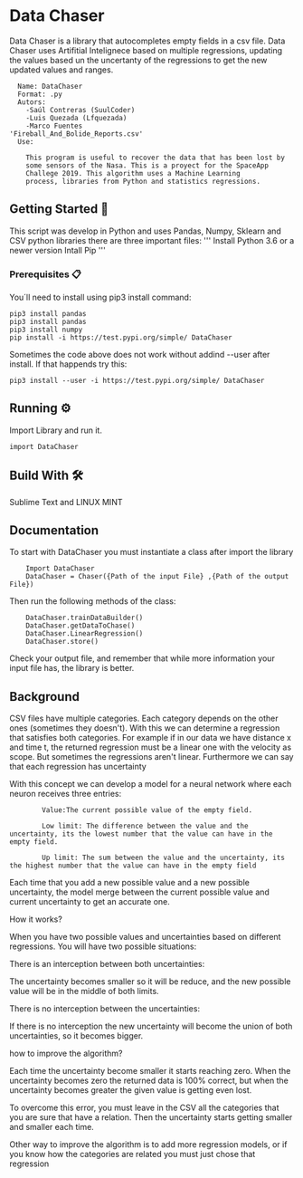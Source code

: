 # Data Chaser
Data Chaser is a library that autocompletes empty fields in a csv file. Data Chaser uses Artifitial Intelignece based 
on multiple regressions, updating the values based un the uncertanty of the regressions to get the new updated values and
ranges.

```
  Name: DataChaser
  Format: .py
  Autors: 
    -Saúl Contreras (SuulCoder)
    -Luis Quezada (Lfquezada)
    -Marco Fuentes
'Fireball_And_Bolide_Reports.csv'
  Use: 

    This program is useful to recover the data that has been lost by
    some sensors of the Nasa. This is a proyect for the SpaceApp 
    Challege 2019. This algorithm uses a Machine Learning
    process, libraries from Python and statistics regressions. 
```


## Getting Started 🚀

This script was develop in Python and uses Pandas, Numpy, Sklearn and CSV python libraries there are three important files:
  	'''
	Install Python 3.6 or a newer version
	Intall Pip
	'''

### Prerequisites 📋

You´ll need to install using pip3 install command: 
```
pip3 install pandas
pip3 install pandas
pip3 install numpy
pip install -i https://test.pypi.org/simple/ DataChaser
```
Sometimes the code above does not work without addind --user after install. If that happends try this:
```
pip3 install --user -i https://test.pypi.org/simple/ DataChaser
```


## Running ⚙️

Import Library and run it.
```
import DataChaser
```


## Build With 🛠️

Sublime Text and LINUX MINT

## Documentation

	
To start with DataChaser you must instantiate a class after import the library
	
		Import DataChaser
		DataChaser = Chaser({Path of the input File} ,{Path of the output File})
	
Then run the following methods of the class:

		DataChaser.trainDataBuilder()
		DataChaser.getDataToChase()
		DataChaser.LinearRegression()
		DataChaser.store()

Check your output file, and remember that while more information your input file has, the library is better. 

## Background

CSV files have multiple categories. Each category depends on the other ones (sometimes they doesn't). With this we can determine a regression that satisfies both categories. For example if in our data we have distance x and time t, the returned regression must be a linear one with the velocity as scope. But sometimes the regressions aren't linear. Furthermore we can say that each regression has uncertainty

With this concept we can develop a model for a neural network where each neuron receives three entries:

            Value:The current possible value of the empty field.

            Low limit: The difference between the value and the uncertainty, its the lowest number that the value can have in the empty field.

            Up limit: The sum between the value and the uncertainty, its the highest number that the value can have in the empty field

Each time that you add a new possible value and a new possible uncertainty, the model merge between the current possible value and current uncertainty to get an accurate one.


How it works?


When you have two possible values and uncertainties based on different regressions. You will have two possible situations:

There is an interception between both uncertainties:

The uncertainty becomes smaller so it will be reduce, and the new possible value will be in the middle of both limits.

There is no interception between the uncertainties:

If there is no interception the new uncertainty will become the union of both uncertainties, so it becomes bigger.


how to improve the algorithm?


Each time the uncertainty become smaller it starts reaching zero. When the uncertainty becomes zero the returned data is 100% correct, but when the uncertainty becomes greater the given value is getting even lost.

To overcome this error, you must leave in the CSV all the categories that you are sure that have a relation. Then the uncertainty starts getting smaller and smaller each time.

Other way to improve the algorithm is to add more regression models, or if you know how the categories are related you must just chose that regression

